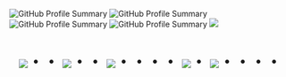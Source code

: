 
![GitHub Profile Summary](https://github-profile-summary-cards.vercel.app/api/cards/profile-details?username=fy-yuhcan&theme=tokyonight)
![GitHub Profile Summary](http://github-profile-summary-cards.vercel.app/api/cards/repos-per-language?username=fy-yuhcan&theme=tokyonight)
![GitHub Profile Summary](http://github-profile-summary-cards.vercel.app/api/cards/stats?username=fy-yuhcan&theme=tokyonight)
![GitHub Profile Summary](http://github-profile-summary-cards.vercel.app/api/cards/most-commit-language?username=fy-yuhcan&theme=tokyonight)
![](http://github-profile-summary-cards.vercel.app/api/cards/productive-time?username=vn7n24fzkq&theme=tokyonight&utcOffset=9)


<!-- --------------------------------- :) ---------------------------------- -->

<div align="center">
    <h1>
        <img src="https://user-images.githubusercontent.com/44926913/175852850-3fb6c715-1856-41ff-8c1f-94ce3b03b458.gif">・・
        <img src="https://user-images.githubusercontent.com/44926913/175853109-f8850656-6704-4a8a-bee6-9aca154d929b.gif">・・
        <img src="https://user-images.githubusercontent.com/44926913/175853154-5449d974-975e-44a6-ab84-a86031265e40.gif">・・・・
        <img src="https://user-images.githubusercontent.com/44926913/175853109-f8850656-6704-4a8a-bee6-9aca154d929b.gif">・
        <img src="https://user-images.githubusercontent.com/44926913/175853154-5449d974-975e-44a6-ab84-a86031265e40.gif">・・・・
    </h1>
  </div>
<br>
